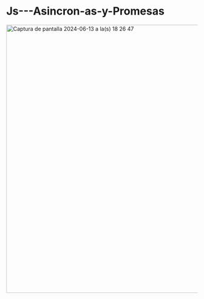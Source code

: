 # Js---Asincron-as-y-Promesas

<img width="706" alt="Captura de pantalla 2024-06-13 a la(s) 18 26 47" src="https://github.com/GiselaHurtado/Js---Asincron-as-y-Promesas/assets/168914320/d091f708-5740-4ba9-a12d-46e5ef686cb4">
